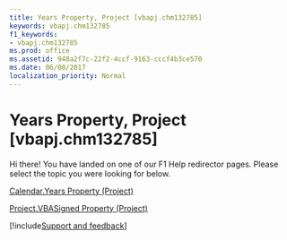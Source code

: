 ```yaml
---
title: Years Property, Project [vbapj.chm132785]
keywords: vbapj.chm132785
f1_keywords:
- vbapj.chm132785
ms.prod: office
ms.assetid: 948a2f7c-22f2-4ccf-9163-cccf4b3ce570
ms.date: 06/08/2017
localization_priority: Normal
---
```



# Years Property, Project [vbapj.chm132785]

Hi there! You have landed on one of our F1 Help redirector pages. Please select the topic you were looking for below.

[Calendar.Years Property (Project)](http://msdn.microsoft.com/library/63f17754-d258-3fd2-5f20-33b8998e7e4d%28Office.15%29.aspx)

[Project.VBASigned Property (Project)](http://msdn.microsoft.com/library/469f9f58-4386-7a0b-5937-5f758411bd38%28Office.15%29.aspx)

[!include[Support and feedback](~/includes/feedback-boilerplate.md)]
